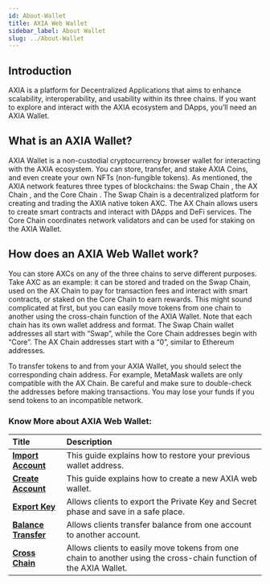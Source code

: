 ```yaml
---
id: About-Wallet
title: AXIA Web Wallet
sidebar_label: About Wallet
slug: ../About-Wallet
---
```


## Introduction
AXIA is a platform for Decentralized Applications that aims to enhance scalability, interoperability, and usability within its three chains. If you want to explore and interact with the AXIA ecosystem and DApps, you’ll need an AXIA Wallet.

## What is an AXIA Wallet? 
AXIA Wallet is a non-custodial cryptocurrency browser wallet for interacting with the AXIA ecosystem. You can store, transfer, and stake AXIA Coins, and even create your own NFTs (non-fungible tokens).
As mentioned, the AXIA network features three types of blockchains: the Swap Chain , the AX Chain , and the Core Chain . The Swap Chain is a decentralized platform for creating and trading the AXIA native token AXC. The AX Chain allows users to create smart contracts and interact with DApps and DeFi services. The Core Chain coordinates network validators and can be used for staking on the AXIA Wallet.

## How does an AXIA Web Wallet work?
You can store AXCs on any of the three chains to serve different purposes. Take AXC as an example: it can be stored and traded on the Swap Chain, used on the AX Chain to pay for transaction fees and interact with smart contracts, or staked on the Core Chain to earn rewards. This might sound complicated at first, but you can easily move tokens from one chain to another using the cross-chain function of the AXIA Wallet.
Note that each chain has its own wallet address and format. The Swap Chain wallet addresses all start with “Swap”, while the Core Chain addresses begin with “Core”. The AX Chain addresses start with a “0”, similar to Ethereum addresses.

To transfer tokens to and from your AXIA Wallet, you should select the corresponding chain address. For example, MetaMask wallets are only compatible with the AX Chain. Be careful and make sure to double-check the addresses before making transactions. You may lose your funds if you send tokens to an incompatible network.

### Know More about AXIA Web Wallet:

| Title                                              | Description                                                                                                                                         |
| :------------------------------------------------- | :-------------------------------------------------------------------------------------------------------------------------------------------------- |
| [**Import Account**](../docs/Import-Account)      | This guide explains how to restore your previous wallet address.                                                                           |
| [**Create Account**](../docs/Create-Account) |   This guide explains how to create a new AXIA web wallet.
| [**Export Key**](../docs/Export-Key) | Allows clients to export the Private Key and Secret phase and save in a safe place.                                       |
| [**Balance Transfer**](../docs/Balance-Transfer) | Allows clients transfer balance from one account to another account.                                    |
| [**Cross Chain**](../docs/Crosschain)                      | Allows clients to easily move tokens from one chain to another using the cross-chain function of the AXIA Wallet.                                       |


